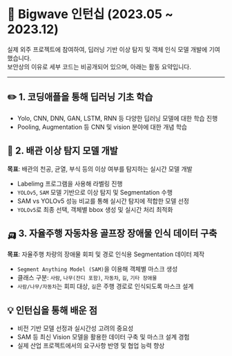 # 🧪 Bigwave 인턴십 (2023.05 ~ 2023.12)

실제 외주 프로젝트에 참여하여, 딥러닝 기반 이상 탐지 및 객체 인식 모델 개발에 기여했습니다.  
보안상의 이유로 세부 코드는 비공개되어 있으며, 아래는 활동 요약입니다.

---
## ✏️ 1. 코딩애플을 통해 딥러닝 기초 학습

- Yolo, CNN, DNN, GAN, LSTM, RNN 등 다양한 딥러닝 모델에 대한 학습 진행
- Pooling, Augmentation 등 CNN 및 vision 분야에 대한 개념 학습


## 🧼 2. 배관 이상 탐지 모델 개발  
**목표**: 배관의 천공, 균열, 부식 등의 이상 여부를 탐지하는 실시간 모델 개발  

- Labelimg 프로그램을 사용해 라벨링 진행
- `YOLOv5`, `SAM` 모델 기반으로 이상 탐지 및 Segmentation 수행  
- SAM vs YOLOv5 성능 비교를 통해 실시간 탐지에 적합한 모델 선정  
- `YOLOv5`로 최종 선택, 객체별 bbox 생성 및 실시간 처리 최적화  


## 🛺 3. 자율주행 자동차용 골프장 장애물 인식 데이터 구축  
**목표**: 자율주행 차량의 장애물 회피 및 경로 인식용 Segmentation 데이터 제작  

- `Segment Anything Model (SAM)`을 이용해 객체별 마스크 생성  
- 클래스 구분: `사람`, `나무(잔디 포함)`, `자동차`, `길`, `기타 장애물`  
- `사람/나무/자동차`는 회피 대상, `길`은 주행 경로로 인식되도록 마스크 설계  


## 💡 인턴십을 통해 배운 점
- 비전 기반 모델 선정과 실시간성 고려의 중요성
- SAM 등 최신 Vision 모델을 활용한 데이터 구축 및 마스크 설계 경험
- 실제 산업 프로젝트에서의 요구사항 반영 및 협업 능력 향상
